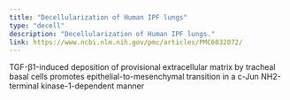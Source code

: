 ```yaml
---
title: "Decellularization of Human IPF lungs"
type: "decell"
description: "Decellularization of Human IPF lungs."
link: https://www.ncbi.nlm.nih.gov/pmc/articles/PMC6032072/
---
```


TGF-β1-induced deposition of provisional extracellular matrix by tracheal basal cells promotes epithelial-to-mesenchymal transition in a c-Jun NH2-terminal kinase-1-dependent manner
